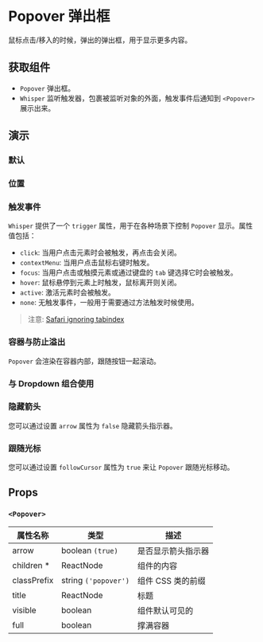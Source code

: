 # Popover 弹出框

鼠标点击/移入的时候，弹出的弹出框，用于显示更多内容。

## 获取组件

<!--{include:<import-guide>}-->

- `Popover` 弹出框。
- `Whisper` 监听触发器，包裹被监听对象的外面，触发事件后通知到 `<Popover>` 展示出来。

## 演示

### 默认

<!--{include:`basic.md`}-->

### 位置

<!--{include:`placement.md`}-->

### 触发事件

`Whisper` 提供了一个 `trigger` 属性，用于在各种场景下控制 `Popover` 显示。属性值包括：

- `click`: 当用户点击元素时会被触发，再点击会关闭。
- `contextMenu`: 当用户点击鼠标右键时触发。
- `focus`: 当用户点击或触摸元素或通过键盘的 `tab` 键选择它时会被触发。
- `hover`: 鼠标悬停到元素上时触发，鼠标离开则关闭。
- `active`: 激活元素时会被触发。
- `none`: 无触发事件，一般用于需要通过方法触发时候使用。

<!--{include:`trigger.md`}-->

> 注意: [Safari ignoring tabindex](https://stackoverflow.com/questions/1848390/safari-ignoring-tabindex)

### 容器与防止溢出

`Popover` 会渲染在容器内部，跟随按钮一起滚动。

<!--{include:`container.md`}-->

### 与 Dropdown 组合使用

<!--{include:`with-dropdown.md`}-->

### 隐藏箭头

您可以通过设置 `arrow` 属性为 `false` 隐藏箭头指示器。

<!--{include:`arrow.md`}-->

### 跟随光标

您可以通过设置 `followCursor` 属性为 `true` 来让 `Popover` 跟随光标移动。

<!--{include:`follow-cursor.md`}-->

## Props

### `<Popover>`

| 属性名称    | 类型                 | 描述               |
| ----------- | -------------------- | ------------------ |
| arrow       | boolean `(true)`     | 是否显示箭头指示器 |
| children \* | ReactNode            | 组件的内容         |
| classPrefix | string `('popover')` | 组件 CSS 类的前缀  |
| title       | ReactNode            | 标题               |
| visible     | boolean              | 组件默认可见的     |
| full        | boolean              | 撑满容器           |

<!--{include:(components/whisper/zh-CN/props.md)}-->
<!--{include:(_common/types/placement-all.md)}-->
